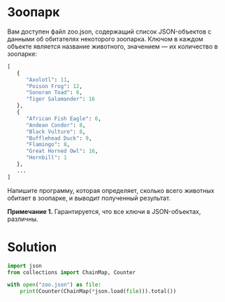 # Зоопарк

Вам доступен файл zoo.json, содержащий список JSON-объектов с данными об обитателях некоторого зоопарка. Ключом в каждом
объекте является название животного, значением — их количество в зоопарке:

```python
[
   {
      "Axolotl": 11,
      "Poison Frog": 12,
      "Sonoran Toad": 6,
      "Tiger Salamander": 16
   },
   {
      "African Fish Eagle": 6,
      "Andean Condor": 8,
      "Black Vulture": 8,
      "Bufflehead Duck": 9,
      "Flamingo": 8,
      "Great Horned Owl": 16,
      "Hornbill": 1
   },
   ...
]
```

Напишите программу, которая определяет, сколько всего животных обитает в зоопарке, и выводит полученный результат.

**Примечание 1.** Гарантируется, что все ключи в JSON-объектах, различны.

# Solution

```python
import json
from collections import ChainMap, Counter

with open("zoo.json") as file:
    print(Counter(ChainMap(*json.load(file))).total())
```
